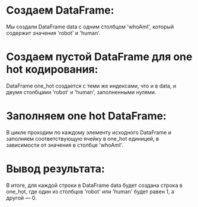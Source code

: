 # Создаем DataFrame:

Мы создали DataFrame data с одним столбцом 'whoAmI', который содержит значения 'robot' и 'human'.

# Создаем пустой DataFrame для one hot кодирования:

DataFrame one_hot создается с теми же индексами, что и в data, и двумя столбцами 'robot' и 'human', заполненными нулями.

# Заполняем one hot DataFrame:

В цикле проходим по каждому элементу исходного DataFrame и заполняем соответствующую ячейку в one_hot единицей, в зависимости от значения в столбце 'whoAmI'.

# Вывод результата:

В итоге, для каждой строки в DataFrame data будет создана строка в one_hot, где один из столбцов 'robot' или 'human' будет равен 1, а другой — 0.